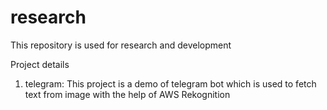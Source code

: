 # research
This repository is used for research and development

Project details

1. telegram:  This project is a demo of telegram bot which is used to fetch text from image with the help of AWS Rekognition
